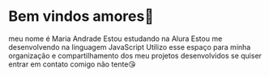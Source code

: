 # Bem vindos amores💋
meu nome é Maria Andrade
Estou estudando na Alura
Estou me desenvolvendo na linguagem JavaScript
Utilizo esse espaço para minha organização e compartilhamento dos meu projetos desenvolvidos
se quiser entrar em contato comigo não tente😘
